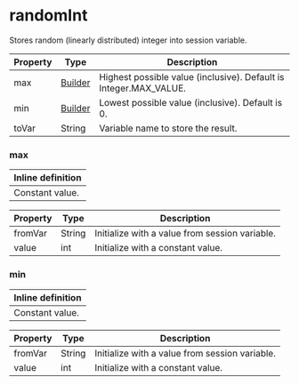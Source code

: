 # randomInt

Stores random (linearly distributed) integer into session variable. 

| Property | Type | Description |
| ------- | ------- | -------- |
| max | [Builder](#max) | Highest possible value (inclusive). Default is Integer.MAX_VALUE.  |
| min | [Builder](#min) | Lowest possible value (inclusive). Default is 0.  |
| toVar | String | Variable name to store the result.  |

### <a id="max"></a>max


| Inline definition |
| -------- |
| Constant value. |

| Property | Type | Description |
| ------- | ------- | ------- |
| fromVar | String | Initialize with a value from session variable.  |
| value | int | Initialize with a constant value.  |

### <a id="min"></a>min


| Inline definition |
| -------- |
| Constant value. |

| Property | Type | Description |
| ------- | ------- | ------- |
| fromVar | String | Initialize with a value from session variable.  |
| value | int | Initialize with a constant value.  |

